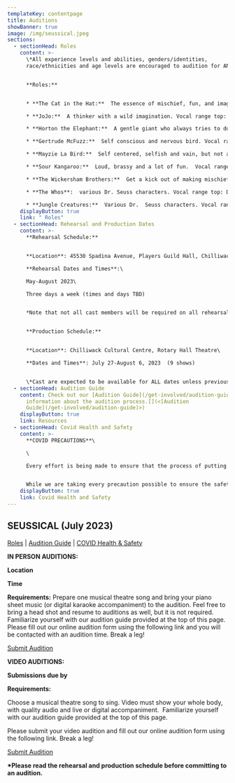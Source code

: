 ```yaml
---
templateKey: contentpage
title: Auditions
showBanner: true
image: /img/seussical.jpeg
sections:
  - sectionHead: Roles
    content: >-
      \*All experience levels and abilities, genders/identities,
      race/ethnicities and age levels are encouraged to audition for ANY role. 


      **Roles:**


      * **The Cat in the Hat:**  The essence of mischief, fun, and imagination. Vocal range top: D6, bottom: Bb4.  

      * **JoJo:**  A thinker with a wild imagination. Vocal range top: D6,  bottom: Ab4.  

      * **Horton the Elephant:**  A gentle giant who always tries to do the right thing. Vocal range top: E6, bottom: A4.  

      * **Gertrude McFuzz:**  Self conscious and nervous bird.​ Vocal range top: Eb5, bottom: F3.  

      * **Mayzie La Bird:**  Self centered, selfish and vain, but not all bad. Vocal range top: E5, bottom: G#3.  

      * **Sour Kangaroo:**  Loud, brassy and a lot of fun.  Vocal range top: Eb5, bottom: A3.

      * **The Wickersham Brothers:**  Get a kick out of making mischief.  Vocal range top: G6, bottom: A4.

      * **The Whos**:  various Dr. Seuss characters. Vocal range top: D#5, bottom: G3.  (Includes Mr. and Mrs.  Mayor and the Grinch)

      * **Jungle Creatures:**  Various Dr.  Seuss characters. Vocal range top: Db5,  bottom: A3.  (Includes Yertle the Turtle and Vlad Vladicoff)
    displayButton: true
    link: " Roles"
  - sectionHead: Rehearsal and Production Dates
    content: >-
      **Rehearsal Schedule:**


      **Location**: 45530 Spadina Avenue, Players Guild Hall, Chilliwack\

      **Rehearsal Dates and Times**:\

      May-August 2023\

      Three days a week (times and days TBD)


      *Note that not all cast members will be required on all rehearsal days/times.*


      **Production Schedule:**


      **Location**: Chilliwack Cultural Centre, Rotary Hall Theatre\

      **Dates and Times**: July 27-August 6, 2023  (9 shows)


      \*Cast are expected to be available for ALL dates unless previously discussed with director at auditions.
  - sectionHead: Audition Guide
    content: Check out our [Audition Guide](/get-involved/audition-guide) for
      information about the audition process.[](<[Audition
      Guide](/get-involved/audition-guide)>)
    displayButton: true
    link: Resources
  - sectionHead: Covid Health and Safety
    content: >-
      **COVID PRECAUTIONS**\

      \

      Every effort is being made to ensure that the process of putting on *Seussical,* from auditions to performance, will comply with all current safety restrictions as outlined by the BC Ministry of Health and BC Centre for Disease Control. 


      While we are taking every precaution possible to ensure the safety of all cast, crew and audience members, we understand that everyone has different comfort levels around Covid and wish to do our best to accommodate these different comfort levels
    displayButton: true
    link: Covid Health and Safety
---
```

## SEUSSICAL  (July 2023)

[Roles](#roles) | [Audition Guide](#resources) | [COVID Health & Safety](#covid%20health%20and%20safety)

**IN PERSON AUDITIONS:**

**Location**

**Time**

**Requirements:**  Prepare one musical theatre song and bring your piano sheet music (or digital karaoke accompaniment) to the audition. Feel free to bring a head shot and resume to auditions as well, but it is not required.  Familiarize yourself with our audition guide provided at the top of this page.  Please fill out our online audition form using the following link and you will be contacted with an audition time.  Break a leg!

   [Submit Audition](https://forms.gle/q5Wy6r4JMA3VNDEL8)

**VIDEO AUDITIONS:**

**Submissions due by**  

**Requirements:**

Choose a musical theatre song to sing. Video must show your whole body, with quality audio and live or digital accompaniment.  Familiarize yourself with our audition guide provided at the top of this page. 

Please submit your video audition and fill out our online audition form using the following link.  Break a leg!

   [Submit Audition](https://forms.gle/q5Wy6r4JMA3VNDEL8)

**\*Please read the rehearsal and production schedule before committing to an audition.**